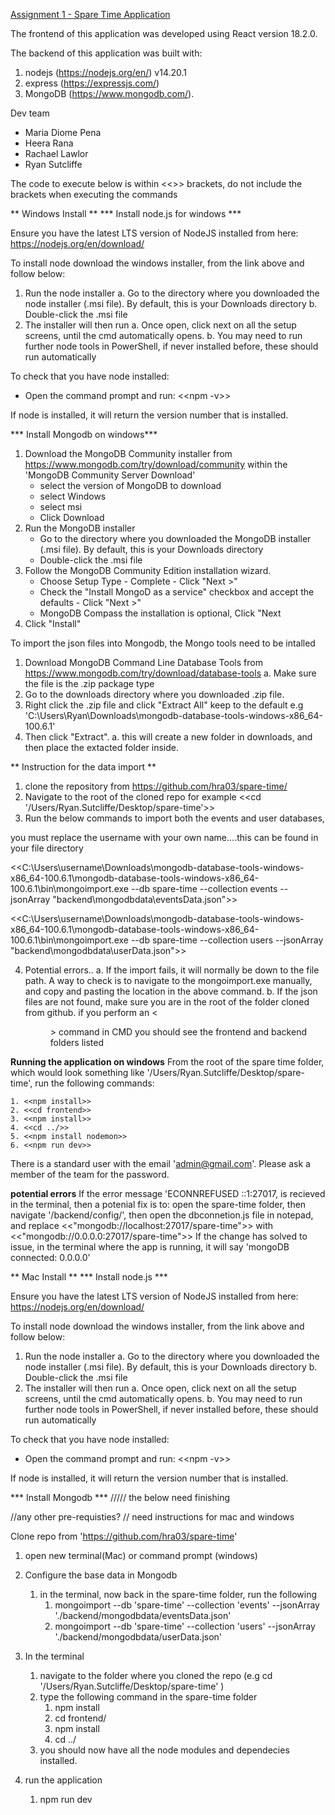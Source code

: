  <u>Assignment 1 - Spare Time Application</u>

The frontend of this application was developed using React version 18.2.0.

The backend of this application was built with: 
1.	nodejs (https://nodejs.org/en/) v14.20.1
2.	express (https://expressjs.com/) 
3.	MongoDB (https://www.mongodb.com/).

Dev team 
-	Maria Diome Pena
-	Heera Rana 
-	Rachael Lawlor
-	Ryan Sutcliffe

The code to execute below is within <<>> brackets, do not include the brackets when executing the commands

** Windows Install **
*** Install node.js for windows ***

Ensure you have the latest LTS version of NodeJS installed from here: https://nodejs.org/en/download/

To install node download the windows installer, from the link above and follow below:

1.	Run the node installer
    a.	Go to the directory where you downloaded the node installer (.msi file). By default, this is your Downloads directory
    b.	Double-click the .msi file
2.	The installer will then run
    a.	Once open, click next on all the setup screens, until the cmd automatically opens. 
    b.	You may need to run further node tools in PowerShell, if never installed before, these should run automatically

To check that you have node installed: 
-	Open the command prompt and run:
        <<npm -v>>

If node is installed, it will return the version number that is installed.

*** Install Mongodb on windows***
1. Download the MongoDB Community installer from https://www.mongodb.com/try/download/community
within the 'MongoDB Community Server Download'
   - select the version of MongoDB to download
   - select Windows
   - select msi
   - Click Download
2. Run the MongoDB installer
   - Go to the directory where you downloaded the MongoDB installer (.msi file). By default, this is your Downloads directory
   - Double-click the .msi file
3. Follow the MongoDB Community Edition installation wizard.
   - Choose Setup Type - Complete - Click "Next >"
   - Check the "Install MongoD as a service" checkbox and accept the defaults - Click "Next >"
   -  MongoDB Compass the installation is optional, Click "Next
4. Click "Install"

To import the json files into Mongodb, the Mongo tools need to be intalled
1. Download MongoDB Command Line Database Tools from https://www.mongodb.com/try/download/database-tools
    a. Make sure the file is the .zip package type
2. Go to the downloads directory where you downloaded .zip file.
3. Right click the .zip file and click "Extract All" keep to the default e.g 'C:\Users\Ryan\Downloads\mongodb-database-tools-windows-x86_64-100.6.1'
4. Then click "Extract".
    a. this will create a new folder in downloads, and then place the extacted folder inside. 
    
** Instruction for the data import **
1. clone the repository from https://github.com/hra03/spare-time/
2. Navigate to the root of the cloned repo for example <<cd '/Users/Ryan.Sutcliffe/Desktop/spare-time'>>
3. Run the below commands to import both the events and user databases, 


you must replace the username with your own name....this can be found in your file directory

<<C:\Users\username\Downloads\mongodb-database-tools-windows-x86_64-100.6.1\mongodb-database-tools-windows-x86_64-100.6.1\bin\mongoimport.exe --db spare-time --collection events --jsonArray "backend\mongodbdata\eventsData.json">>
    
<<C:\Users\username\Downloads\mongodb-database-tools-windows-x86_64-100.6.1\mongodb-database-tools-windows-x86_64-100.6.1\bin\mongoimport.exe --db spare-time --collection users --jsonArray "backend\mongodbdata\userData.json">>

4. Potential errors..
    a. If the import fails, it will normally be down to the file path. A way to check is to navigate to the mongoimport.exe manually, and copy and pasting the location in the above command.
    b. If the json files are not found, make sure you are in the root of the folder cloned from github. if you perform an <<dir>> command in CMD you should see the frontend and backend folders listed
    
    
**Running the application on windows**
From the root of the spare time folder, which would look something like '/Users/Ryan.Sutcliffe/Desktop/spare-time', run the following commands:

    1. <<npm install>> 
    2. <<cd frontend>>
    3. <<npm install>> 
    4. <<cd ../>>
    5. <<npm install nodemon>>
    6. <<npm run dev>>
    
 There is a standard user with the email 'admin@gmail.com'. Please ask a member of the team for the password.
    
 **potential errors**
 If the error message 'ECONNREFUSED ::1:27017, is recieved in the terminal, then a potenial fix is to: open the spare-time folder, then navigate '/backend/config/', then open the dbconnetion.js file in notepad, and replace <<"mongodb://localhost:27017/spare-time">> with <<"mongodb://0.0.0.0:27017/spare-time">> If the change has solved to issue, in the terminal where the app is running, it will say 'mongoDB connected: 0.0.0.0'

** Mac Install **
*** Install node.js ***

Ensure you have the latest LTS version of NodeJS installed from here: https://nodejs.org/en/download/

To install node download the windows installer, from the link above and follow below:

1.	Run the node installer
    a.	Go to the directory where you downloaded the node installer (.msi file). By default, this is your Downloads directory
    b.	Double-click the .msi file
2.	The installer will then run
    a.	Once open, click next on all the setup screens, until the cmd automatically opens. 
    b.	You may need to run further node tools in PowerShell, if never installed before, these should run automatically

To check that you have node installed: 
-	Open the command prompt and run:
        <<npm -v>>

If node is installed, it will return the version number that is installed.

*** Install Mongodb ***
 ///// the below need finishing





//any other pre-requisties? // need instructions for mac and windows

Clone repo from 'https://github.com/hra03/spare-time'

1. open new terminal(Mac) or command prompt (windows)

2. Configure the base data in Mongodb
    1. in the terminal, now back in the spare-time folder, run the following
        1. mongoimport --db 'spare-time' --collection 'events' --jsonArray './backend/mongodbdata/eventsData.json'
        2. mongoimport --db 'spare-time' --collection 'users' --jsonArray './backend/mongodbdata/userData.json'

2. In the terminal 
    1. navigate to the folder where you cloned the repo (e.g cd '/Users/Ryan.Sutcliffe/Desktop/spare-time' )
    2. type the following command in the spare-time folder
        1. npm install 
        2. cd frontend/
        3. npm install
        4. cd ../
    3. you should now have all the node modules and dependecies installed. 

3. run the application 
    1. npm run dev



